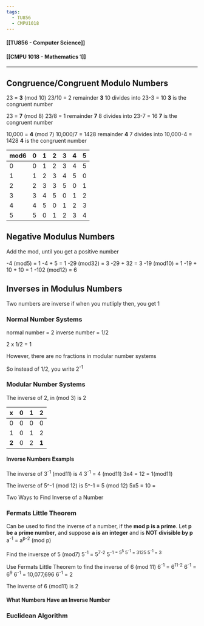 ```yaml
---
tags:
  - TU856
  - CMPU1018
---
```

#### [[TU856 - Computer Science]]
#### [[CMPU 1018 - Mathematics 1]]

---

## Congruence/Congruent Modulo Numbers
23 = **3** (mod 10)
	23/10 = 2 remainder **3**
	10 divides into 23-3 = 10
**3** is the congruent number

23 = **7** (mod 8)
	23/8 = 1 remainder **7**
	8 divides into 23-7 = 16
**7** is the congruent number

10,000 = **4** (mod 7)
	10,000/7 = 1428 remainder **4**
	7 divides into 10,000-4 = 1428
**4** is the congruent number


| mod6 | 0   | 1   | 2   | 3   | 4   | 5   |
| ---- | --- | --- | --- | --- | --- | --- |
| 0    | 0   | 1   | 2   | 3   | 4   | 5   |
| 1    | 1   | 2   | 3   | 4   | 5   | 0   |
| 2    | 2   | 3   | 3   | 5   | 0   | 1   |
| 3    | 3   | 4   | 5   | 0   | 1   | 2   |
| 4    | 4   | 5   | 0   | 1   | 2   | 3   |
| 5    | 5   | 0   | 1   | 2   | 3   | 4   |

## Negative Modulus Numbers
Add the mod, until you get a positive number

-4 (mod5) = 1
	-4 + 5 = 1
-29 (mod32) = 3
	-29 + 32 = 3
-19 (mod10) = 1
	-19 + 10 + 10 = 1
-102 (mod12) = 6

## Inverses in Modulus Numbers

Two numbers are inverse if when you mutliply then, you get 1

### Normal Number Systems
normal number = 2
inverse number = 1/2

2 x 1/2 = 1

However, there are no fractions in modular number systems

So instead of 1/2, you write 2<sup>-1</sup>

### Modular Number Systems
The inverse of 2, in (mod 3) is 2


| x     | 0   | 1   | **2** |
| ----- | --- | --- | ----- |
| 0     | 0   | 0   | 0     |
| 1     | 0   | 1   | 2     |
| **2** | 0   | 2   | **1** |

#### Inverse Numbers Exampls
The inverse of 3<sup>-1</sup> (mod11) is 4
	3<sup>-1</sup> = 4 (mod11) 
	3x4 = 12 = 1(mod11)

The inverse of 5^-1 (mod 12) is
	5^-1 = 5 (mod 12)
	5x5 = 10 =

 Two Ways to Find Inverse of a Number
### Fermats Little Theorem
Can be used to find the inverse of a number, if the **mod p is a prime**.
Let **p be a prime number**, and suppose **a is an integer** and is **NOT divisible by p**
a<sup>-1</sup> = a<sup>p-2</sup> (mod p)

Find the inversze of 5 (mod7)
5<sup>-1</sup> = 5<sup>7-2</sup> 
5<sup>-1</sub> = 5<sup>5</sup>
5<sup>-1</sup> = 3125
5<sup>-1</sup> = 3

Use Fermats Little Theorem to find the inverse of 6 (mod 11)
6<sup>-1</sup> = 6<sup>11-2</sup>
6<sup>-1</sup> = 6<sup>9</sup>
6<sup>-1</sup> = 10,077,696
6<sup>-1</sup> = 2

The inverse of 6 (mod11) is 2

#### What Numbers Have an Inverse Number


### Euclidean Algorithm





